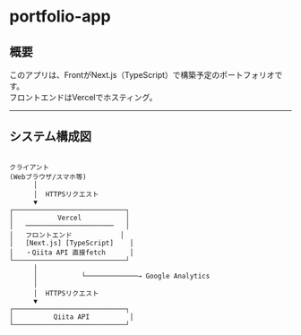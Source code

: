 # portfolio-app

## 概要

このアプリは、FrontがNext.js（TypeScript）で構築予定のポートフォリオです。  
フロントエンドはVercelでホスティング。


---

## システム構成図

```plaintext

クライアント
(Webブラウザ/スマホ等)
      │
      │  HTTPSリクエスト
      ▼
┌────────────────────────────┐
│           Vercel           │
│   ──────────────────────   │
│   フロントエンド            │
│   [Next.js] [TypeScript]    │
│   ・Qiita API 直接fetch      │
└────────────────────────────┘
      │
      │           └─────────────→ Google Analytics
      │
      │  HTTPSリクエスト
      ▼
┌────────────────────────────┐
│          Qiita API          │
└────────────────────────────┘



```


<!-- <img src="/architect-infomation/architect.png" alt="構成図" width="600" /> -->